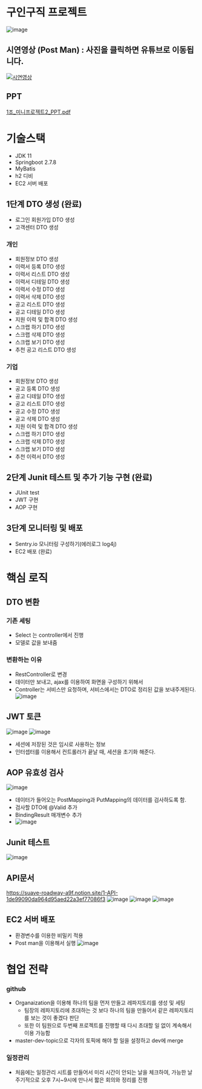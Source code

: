 # 구인구직 프로젝트
![image](https://user-images.githubusercontent.com/80329856/232012419-7744ae5a-1870-4be2-892c-e59728d92bfb.png)

## 시연영상 (Post Man) : 사진을 클릭하면 유튜브로 이동됩니다.
[![시연영상](http://img.youtube.com/vi/2tohSfOL-ms/0.jpg)](https://youtu.be/2tohSfOL-ms)

## PPT 
[1조_미니프로젝트2_PPT.pdf](https://github.com/KDT-1-miniproject/miniproject-restapi/files/11340882/1._.2_PPT.pdf)

# 기술스택
- JDK 11
- Springboot 2.7.8
- MyBatis
- h2 디비
- EC2 서버 배포

## 1단계 DTO 생성 (완료)
- 로그인 회원가입 DTO 생성
- 고객센터 DTO 생성

### 개인
- 회원정보 DTO 생성
- 이력서 등록 DTO 생성
- 이력서 리스트 DTO 생성
- 이력서 디테일 DTO 생성
- 이력서 수정 DTO 생성
- 이력서 삭제 DTO 생성
- 공고 리스트 DTO 생성
- 공고 디테일 DTO 생성
- 지원 이력 및 합격 DTO 생성
- 스크랩 하기 DTO 생성
- 스크랩 삭제 DTO 생성
- 스크랩 보기 DTO 생성
- 추천 공고 리스트 DTO 생성

### 기업
- 회원정보 DTO 생성
- 공고 등록 DTO 생성
- 공고 디테일 DTO 생성
- 공고 리스트 DTO 생성
- 공고 수정 DTO 생성
- 공고 삭제 DTO 생성
- 지원 이력 및 합격 DTO 생성
- 스크랩 하기 DTO 생성
- 스크랩 삭제 DTO 생성
- 스크랩 보기 DTO 생성
- 추천 이력서 DTO 생성

## 2단계 Junit 테스트 및 추가 기능 구현 (완료)
- JUnit test
- JWT 구현
- AOP 구현

## 3단계 모니터링 및 배포 
- Sentry.io 모니터링 구성하기(에러로그 log4j) 
- EC2 배포 (완료)

# 핵심 로직
## DTO 변환
### 기존 세팅
- Select 는 controller에서 진행
- 모델로 값을 보내줌
### 변환하는 이유
- RestController로 변경
- 데이터만 보내고, ajax를 이용하여 화면을 구성하기 위해서
- Controller는 서비스만 요청하며, 서비스에서는 DTO로 정리된 값을 보내주게된다. 
![image](https://user-images.githubusercontent.com/80329856/232013999-1d910cc3-d114-4a94-b8e5-89b913f71d76.png)


## JWT 토큰
![image](https://user-images.githubusercontent.com/80329856/232014128-0bf5464f-2880-4123-bb13-57f36b22ed64.png)
![image](https://user-images.githubusercontent.com/80329856/232014235-30b115cf-7918-401b-8f09-a2f6b053b66f.png)
- 세션에 저장된 것은 임시로 사용하는 정보
- 인터셉터를 이용해서 컨트롤러가 끝날 때, 세션을 초기화 해준다.


## AOP 유효성 검사
![image](https://user-images.githubusercontent.com/80329856/232014619-bb4f02c3-9d48-432e-a02d-54f7dfef94e2.png)
- 데이터가 들어오는 PostMapping과 PutMapping의 데이터를 검사하도록 함. 
- 검사할 DTO에 @Valid 추가
- BindingResult 매개변수 추가 
- ![image](https://user-images.githubusercontent.com/80329856/232014672-313c97f1-bbb2-435f-a520-e5d63a9b169a.png)

## Junit 테스트
![image](https://user-images.githubusercontent.com/80329856/232014737-9145dee4-8d0b-4f7e-8875-6c7a16025777.png)

## API문서
https://suave-roadway-a9f.notion.site/1-API-1de99090da964d95aed22a3ef77086f3
![image](https://user-images.githubusercontent.com/80329856/232015144-68f5fc5c-4542-42f5-9e65-8e5c4b950636.png)
![image](https://user-images.githubusercontent.com/80329856/232015171-b724b042-4a41-4f94-b6f3-31c79783958c.png)
![image](https://user-images.githubusercontent.com/80329856/232015214-f718cb82-e094-40ae-9ba6-d6a637345c49.png)


## EC2 서버 배포
- 환경변수를 이용한 비밀키 적용
- Post man을 이용해서 실행 
![image](https://user-images.githubusercontent.com/80329856/232015258-fccfa4e3-3097-43bd-ada8-d9ca98a4f3b1.png)


# 협업 전략
### github
- Organaization을 이용해 하나의 팀을 먼저 만들고 레파지토리를 생성 및 세팅
  - 팀장의 레파지토리에 초대하는 것 보다 하나의 팀을 만들어서 같은 레파지토리를 보는 것이 좋겠다 판단
  - 또한 이 팀원으로 두번째 프로젝트를 진행할 때 다시 초대할 일 없이 계속해서 이용 가능함
- master-dev-topic으로 각자의 토픽에 해야 할 일을 설정하고 dev에 merge
### 일정관리
- 처음에는 일정관리 시트를 만들어서 미리 시간이 안되는 날을 체크하여, 가능한 날 주기적으로 오후 7시~9시에 만나서 짧은 회의와 정리를 진행
